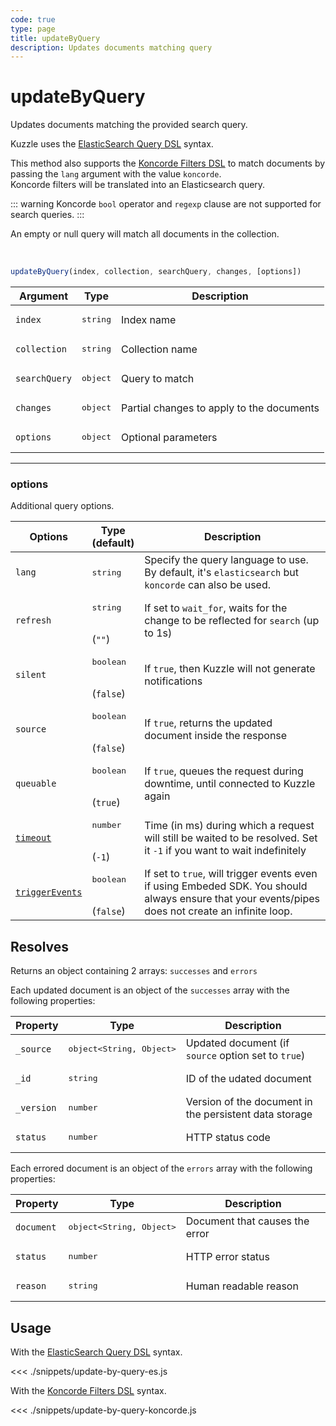 ```yaml
---
code: true
type: page
title: updateByQuery
description: Updates documents matching query
---
```


# updateByQuery

Updates documents matching the provided search query.

Kuzzle uses the [ElasticSearch Query DSL](https://www.elastic.co/guide/en/elasticsearch/reference/7.4/query-dsl.html) syntax.

<SinceBadge version="7.4.8"/>

This method also supports the [Koncorde Filters DSL](/core/2/api/koncorde-filters-syntax) to match documents by passing the `lang` argument with the value `koncorde`.  
Koncorde filters will be translated into an Elasticsearch query.  

::: warning
Koncorde `bool` operator and `regexp` clause are not supported for search queries.
:::

An empty or null query will match all documents in the collection.

<br/>

```js
updateByQuery(index, collection, searchQuery, changes, [options])
```

| Argument      | Type              | Description                               |
| ------------- | ----------------- | ----------------------------------------- |
| `index`       | <pre>string</pre> | Index name                                |
| `collection`  | <pre>string</pre> | Collection name                           |
| `searchQuery` | <pre>object</pre> | Query to match                            |
| `changes`     | <pre>object</pre> | Partial changes to apply to the documents |
| `options`     | <pre>object</pre> | Optional parameters                       |

---

### options

Additional query options.

| Options   | Type<br/>(default)               | Description                                                                                                                        |
| --------- | -------------------------------- | ---------------------------------------------------------------------------------------------------------------------------------- |
| `lang`    | <pre>string</pre>                | Specify the query language to use. By default, it's `elasticsearch` but `koncorde` can also be used. <SinceBadge version="7.4.8"/> |
| `refresh` | <pre>string</pre><br/>(`""`)     | If set to `wait_for`, waits for the change to be reflected for `search` (up to 1s)                                                 |
| `silent`  | <pre>boolean</pre><br/>(`false`) | If `true`, then Kuzzle will not generate notifications <SinceBadge version="7.5.3"/>                                               |
| `source`  | <pre>boolean</pre><br/>(`false`) | If `true`, returns the updated document inside the response                                                                          |
| `queuable`        | <pre>boolean</pre><br/>(`true`)  | If `true`, queues the request during downtime, until connected to Kuzzle again             |
| [`timeout`](/sdk/7/core-classes/kuzzle/query#timeout) | <pre>number</pre><br/>(`-1`)     | Time (in ms) during which a request will still be waited to be resolved. Set it `-1` if you want to wait indefinitely              |
| [`triggerEvents`](/sdk/7/core-classes/kuzzle/query#triggerEvents)  | <pre>boolean</pre> <br/>(`false`)| If set to `true`, will trigger events even if using Embeded SDK. You should always ensure that your events/pipes does not create an infinite loop. <SinceBadge version="Kuzzle 2.31.0"/> |

## Resolves

Returns an object containing 2 arrays: `successes` and `errors`

Each updated document is an object of the `successes` array with the following properties:

| Property   | Type                              | Description                                            |
| ---------- | --------------------------------- | ------------------------------------------------------ |
| `_source`  | <pre>object<String, Object></pre> | Updated document (if `source` option set to `true`)      |
| `_id`      | <pre>string</pre>                 | ID of the udated document                              |
| `_version` | <pre>number</pre>                 | Version of the document in the persistent data storage |
| `status`   | <pre>number</pre>                 | HTTP status code                                       |

Each errored document is an object of the `errors` array with the following properties:

| Property   | Type                              | Description                    |
| ---------- | --------------------------------- | ------------------------------ |
| `document` | <pre>object<String, Object></pre> | Document that causes the error |
| `status`   | <pre>number</pre>                 | HTTP error status              |
| `reason`   | <pre>string</pre>                 | Human readable reason          |

## Usage

With the [ElasticSearch Query DSL](https://www.elastic.co/guide/en/elasticsearch/reference/7.4/query-dsl.html) syntax.

<<< ./snippets/update-by-query-es.js

With the [Koncorde Filters DSL](/core/2/api/koncorde-filters-syntax) syntax.

<<< ./snippets/update-by-query-koncorde.js

